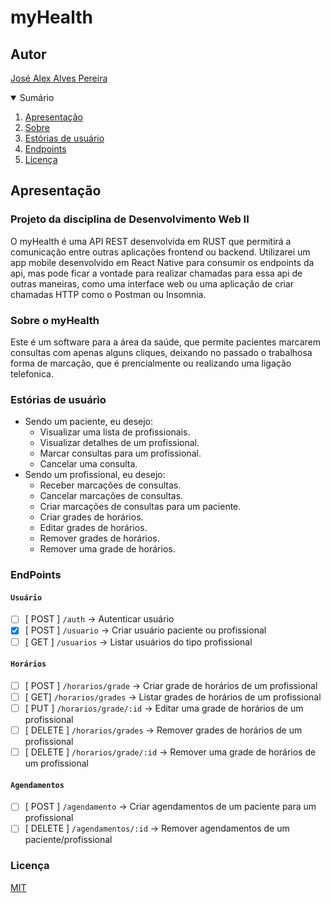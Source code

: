 # myHealth

## Autor
[José Alex Alves Pereira](https://alexalves.herokuapp.com)

<details open="open">
  <summary>Sumário</summary>
  <ol>
    <li>
      <a href="#apresentacao">Apresentação</a>
    </li>
    <li>
      <a href="#sobre-o-myHealth">Sobre</a>
    </li>
    <li>
      <a href="#estórias-de-usuário">Estórias de usuário</a>
    </li>
    <li>
      <a href="#endpoints">Endpoints</a>
    </li>
    <li>
      <a href="#licença">Licença</a>
    </li>
  </ol>
</details>

## Apresentação
### Projeto da disciplina de Desenvolvimento Web II

O myHealth é uma API REST desenvolvida em RUST que permitirá a comunicação entre outras aplicações frontend ou backend. Utilizarei um app mobile desenvolvido em React Native para consumir os endpoints da api, mas pode ficar a vontade para realizar chamadas para essa api de outras maneiras, como uma interface web ou uma aplicação de criar chamadas HTTP como o Postman ou Insomnia.

### Sobre o myHealth
Este é um software para a área da saúde, que permite pacientes marcarem consultas com apenas alguns cliques, deixando no passado o trabalhosa forma de marcação, que é prencialmente ou realizando uma ligação telefonica.

### Estórias de usuário
- Sendo um paciente, eu desejo:
  - Visualizar uma lista de profissionais.
  - Visualizar detalhes de um profissional.
  - Marcar consultas para um profissional.
  - Cancelar uma consulta.
- Sendo um profissional, eu desejo:
  - Receber marcações de consultas.
  - Cancelar marcações de consultas.
  - Criar marcações de consultas para um paciente.
  - Criar grades de horários.
  - Editar grades de horários.
  - Remover grades de horários.
  - Remover uma grade de horários.

### EndPoints
#### ``Usuário``
  - [ ] [ POST ] ``/auth`` -> Autenticar usuário
  - [x] [ POST ] ``/usuario`` -> Criar usuário paciente ou profissional
  - [ ] [ GET ] ``/usuarios`` -> Listar usuários do tipo profissional
  
#### ``Horários``
  - [ ] [ POST ] ``/horarios/grade`` -> Criar grade de horários de um profissional
  - [ ] [ GET] ``/horarios/grades`` -> Listar grades de horários de um profissional
  - [ ] [ PUT ] ``/horarios/grade/:id`` -> Editar uma grade de horários de um profissional
  - [ ] [ DELETE ] ``/horarios/grades`` -> Remover grades de horários de um profissional
  - [ ] [ DELETE ] ``/horarios/grade/:id`` -> Remover uma grade de horários de um profissional

#### ``Agendamentos``
  - [ ] [ POST ] ``/agendamento`` -> Criar agendamentos de um paciente para um profissional
  - [ ] [ DELETE ] ``/agendamentos/:id`` -> Remover agendamentos de um paciente/profissional

### Licença
[MIT](https://choosealicense.com/licenses/mit/)
